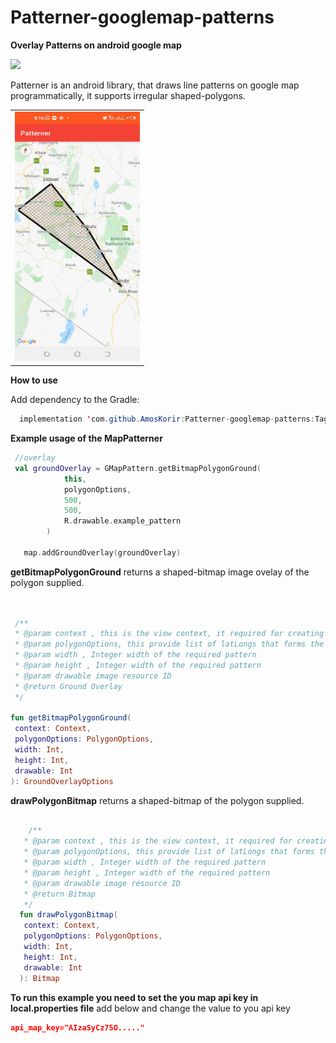 # Patterner-googlemap-patterns

**Overlay Patterns on android google map**


[![](https://jitpack.io/v/AmosKorir/Patterner-googlemap-patterns.svg)](https://jitpack.io/#AmosKorir/Patterner-googlemap-patterns)

Patterner is an android library, that draws line patterns on google map programmatically, it supports irregular shaped-polygons.

<table>
<tr>
<td>
<img  width="200" height="400" src="https://github.com/AmosKorir/Patterner-googlemap-patterns/blob/master/art/s.jpg"/>


</td>
</tr>
</table>

**How to use**

Add dependency to the Gradle:

```java
  implementation 'com.github.AmosKorir:Patterner-googlemap-patterns:Tag'
 ```

 **Example usage of the MapPatterner**

 ```kotlin
  //overlay
  val groundOverlay = GMapPattern.getBitmapPolygonGround(
             this,
             polygonOptions,
             500,
             500,
             R.drawable.example_pattern
         )
 
    map.addGroundOverlay(groundOverlay)
 
```

 **getBitmapPolygonGround** returns a shaped-bitmap image ovelay of the polygon supplied.

  ```kotlin
  

   /**
   * @param context , this is the view context, it required for creating bitmap
   * @param polygonOptions, this provide list of latLongs that forms the polygon
   * @param width , Integer width of the required pattern
   * @param height , Integer width of the required pattern
   * @param drawable image resource ID
   * @return Ground Overlay
   */
  
  fun getBitmapPolygonGround(
   context: Context,
   polygonOptions: PolygonOptions,
   width: Int,
   height: Int,
   drawable: Int
  ): GroundOverlayOptions

```

 **drawPolygonBitmap** returns a shaped-bitmap of the polygon supplied.




```kotlin

	/**
   * @param context , this is the view context, it required for creating bitmap
   * @param polygonOptions, this provide list of latLongs that forms the polygon
   * @param width , Integer width of the required pattern
   * @param height , Integer width of the required pattern
   * @param drawable image resource ID
   * @return Bitmap
   */
  fun drawPolygonBitmap(
   context: Context,
   polygonOptions: PolygonOptions,
   width: Int,
   height: Int,
   drawable: Int
  ): Bitmap

```
**To run this example you need to set the you map api key in local.properties file**
add below and change the value to you api key


```json
api_map_key="AIzaSyCz75O....."
```

